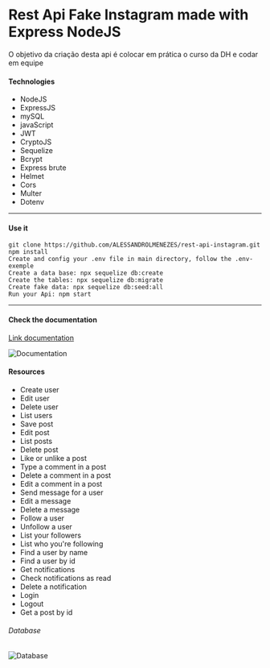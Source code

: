 # Rest Api Fake Instagram made with Express NodeJS

O objetivo da criação desta api é colocar em prática o curso da DH e codar em equipe

#### Technologies

- NodeJS
- ExpressJS
- mySQL
- javaScript
- JWT
- CryptoJS
- Sequelize
- Bcrypt
- Express brute
- Helmet
- Cors
- Multer
- Dotenv

------------

#### Use it

```
git clone https://github.com/ALESSANDROLMENEZES/rest-api-instagram.git
npm install 
Create and config your .env file in main directory, follow the .env-exemple
Create a data base: npx sequelize db:create
Create the tables: npx sequelize db:migrate 
Create fake data: npx sequelize db:seed:all
Run your Api: npm start
```

------------

#### Check the documentation

[Link documentation](https://documenter.getpostman.com/view/9702967/Szzj7HP7?version=latest "Link documentation")

![Documentation](http://alessandrodev.com/imagens/documentationapi.jpg "Documentation")

#### Resources

- Create user
- Edit user
- Delete user
- List users
- Save post 
- Edit post 
- List posts
- Delete post
- Like or unlike a post 
- Type a comment in a post
- Delete a comment in a post 
- Edit a comment in a post 
- Send message for a user 
- Edit a message 
- Delete a message 
- Follow a user 
- Unfollow a user 
- List your followers 
- List who you're following
- Find a user by name 
- Find a user by id
- Get notifications 
- Check notifications as read
- Delete a notification
- Login
- Logout
- Get a post by id


###### Database

![Database](http://alessandrodev.com/imagens/database_api_instagram1.png "Database")


